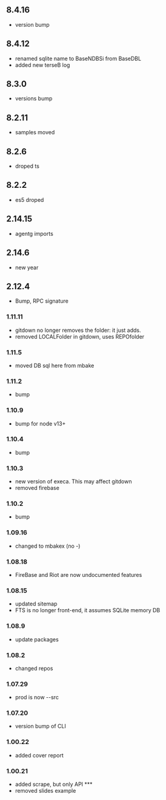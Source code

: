 ## 8.4.16
- version bump


## 8.4.12
- renamed sqlite name to BaseNDBSi from BaseDBL
- added new terseB log

## 8.3.0
- versions bump

## 8.2.11
- samples moved

## 8.2.6
- droped ts

## 8.2.2
- es5 droped

## 2.14.15
- agentg imports

## 2.14.6
- new year

## 2.12.4
- Bump, RPC signature

### 1.11.11
- gitdown no longer removes the folder: it just adds.
- removed LOCALFolder in gitdown, uses REPOfolder

### 1.11.5
- moved DB sql here from mbake

### 1.11.2
- bump 

### 1.10.9
- bump for node v13+

### 1.10.4
- bump

### 1.10.3
- new version of execa. This may affect gitdown
- removed firebase

### 1.10.2
- bump

### 1.09.16
- changed to mbakex (no -)

### 1.08.18
- FireBase and Riot are now undocumented features

### 1.08.15
- updated sitemap
- FTS is no longer front-end, it assumes SQLite memory DB

### 1.08.9
- update packages

### 1.08.2
- changed repos

### 1.07.29
- prod is now --src

### 1.07.20
- version bump of CLI

### 1.00.22
- added cover report

### 1.00.21
- added scrape, but only API ***
- removed slides example